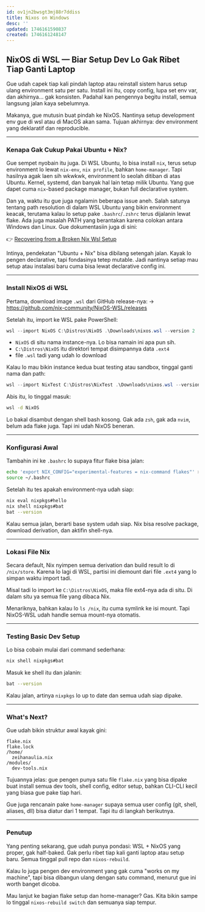 ```yaml
---
id: ov1jn2bwsgt3mj88r7ddiss
title: Nixos on Windows
desc: ''
updated: 1746161590837
created: 1746161248147
---
```


## NixOS di WSL — Biar Setup Dev Lo Gak Ribet Tiap Ganti Laptop

Gue udah capek tiap kali pindah laptop atau reinstall sistem harus setup ulang environment satu per satu. Install ini itu, copy config, lupa set env var, dan akhirnya... gak konsisten. Padahal kan pengennya begitu install, semua langsung jalan kaya sebelumnya.

Makanya, gue mutusin buat pindah ke NixOS. Nantinya setup development env gue di wsl atau di MacOS akan sama. Tujuan akhirnya: dev environment yang deklaratif dan reproducible.

---

### Kenapa Gak Cukup Pakai Ubuntu + Nix?

Gue sempet nyobain itu juga. Di WSL Ubuntu, lo bisa install `nix`, terus setup environment lo lewat `nix-env`, `nix profile`, bahkan `home-manager`. Tapi hasilnya agak laen sih wkwkwk, environment lo seolah ditiban di atas Ubuntu. Kernel, systemd, dan banyak hal lain tetap milik Ubuntu. Yang gue dapet cuma `nix`-based package manager, bukan full declarative system.

Dan ya, waktu itu gue juga ngalamin beberapa issue aneh. Salah satunya tentang path resolution di dalam WSL Ubuntu yang bikin environment keacak, terutama kalau lo setup pake `.bashrc`/`.zshrc` terus dijalanin lewat flake. Ada juga masalah PATH yang berantakan karena colokan antara Windows dan Linux. Gue dokumentasiin juga di sini:

👉 [Recovering from a Broken Nix Wsl Setup](https://zeihanaulia.github.io/sotoy/notes/57q7jyz0wff078xaz4s6eea)

Intinya, pendekatan "Ubuntu + Nix" bisa dibilang setengah jalan. Kayak lo pengen declarative, tapi fondasinya tetep mutable. Jadi nantinya setiap mau setup atau instalasi baru cuma bisa lewat declarative config ini. 

---

### Install NixOS di WSL

Pertama, download image `.wsl` dari GitHub release-nya:
→ https://github.com/nix-community/NixOS-WSL/releases

Setelah itu, import ke WSL pake PowerShell:

```powershell
wsl --import NixOS C:\Distros\NixOS .\Downloads\nixos.wsl --version 2
```

- `NixOS` di situ nama instance-nya. Lo bisa namain ini apa pun sih.
- `C:\Distros\NixOS` itu direktori tempat disimpannya data `.ext4`
- file `.wsl` tadi yang udah lo download

Kalau lo mau bikin instance kedua buat testing atau sandbox, tinggal ganti nama dan path:

```powershell
wsl --import NixTest C:\Distros\NixTest .\Downloads\nixos.wsl --version 2
```

Abis itu, lo tinggal masuk:

```bash
wsl -d NixOS
```

Lo bakal disambut dengan shell bash kosong. Gak ada `zsh`, gak ada `nvim`, belum ada flake juga. Tapi ini udah NixOS beneran.

---

### Konfigurasi Awal

Tambahin ini ke `.bashrc` lo supaya fitur flake bisa jalan:

```bash
echo 'export NIX_CONFIG="experimental-features = nix-command flakes"' >> ~/.bashrc
source ~/.bashrc
```

Setelah itu tes apakah environment-nya udah siap:

```bash
nix eval nixpkgs#hello
nix shell nixpkgs#bat
bat --version
```

Kalau semua jalan, berarti base system udah siap. Nix bisa resolve package, download derivation, dan aktifin shell-nya.

---

### Lokasi File Nix

Secara default, Nix nyimpen semua derivation dan build result lo di `/nix/store`. Karena lo lagi di WSL, partisi ini diemount dari file `.ext4` yang lo simpan waktu import tadi.

Misal tadi lo import ke `C:\Distros\NixOS`, maka file ext4-nya ada di situ. Di dalam situ ya semua file yang dibaca Nix.

Menariknya, bahkan kalau lo `ls /nix`, itu cuma symlink ke isi mount. Tapi NixOS-WSL udah handle semua mount-nya otomatis.

---

### Testing Basic Dev Setup

Lo bisa cobain mulai dari command sederhana:

```bash
nix shell nixpkgs#bat
```

Masuk ke shell itu dan jalanin:

```bash
bat --version
```

Kalau jalan, artinya `nixpkgs` lo up to date dan semua udah siap dipake.

---

### What's Next?

Gue udah bikin struktur awal kayak gini:

```
flake.nix
flake.lock
/home/
  zeihanaulia.nix
/modules/
  dev-tools.nix
```

Tujuannya jelas: gue pengen punya satu file `flake.nix` yang bisa dipake buat install semua dev tools, shell config, editor setup, bahkan CLI-CLI kecil yang biasa gue pake tiap hari.

Gue juga rencanain pake `home-manager` supaya semua user config (git, shell, aliases, dll) bisa diatur dari 1 tempat. Tapi itu di langkah berikutnya.

---

### Penutup

Yang penting sekarang, gue udah punya pondasi: WSL + NixOS yang proper, gak half-baked. Gak perlu ribet tiap kali ganti laptop atau setup baru. Semua tinggal pull repo dan `nixos-rebuild`.

Kalau lo juga pengen dev environment yang gak cuma "works on my machine", tapi bisa dibangun ulang dengan satu command, menurut gue ini worth banget dicoba.

Mau lanjut ke bagian flake setup dan home-manager? Gas. Kita bikin sampe lo tinggal `nixos-rebuild switch` dan semuanya siap tempur.
